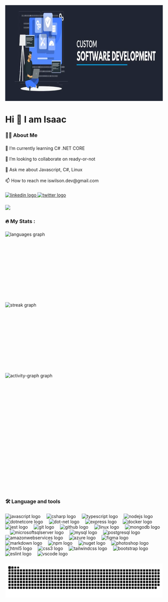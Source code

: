 <div align="center">
  <img height="305" src="Custom-Software-Development-.webp"  />
</div>

###

<h1 align="left">Hi 👋 I am Isaac</h1>

###

<h3 align="left">👩‍💻  About Me</h3>

###

<p align="left">🌱 I’m currently learning C# .NET CORE<br><br>👯 I’m looking to collaborate on ready-or-not<br><br>💬 Ask me about Javascript, C#, Linux<br><br>📫 How to reach me iswilson.dev@gmail.com</p>

###

<div align="left">
  <a href="https://www.linkedin.com/in/wilsac/" target="_blank">
    <img src="https://img.shields.io/static/v1?message=LinkedIn&logo=linkedin&label=&color=0077B5&logoColor=white&labelColor=&style=for-the-badge" height="25" alt="linkedin logo"  />
  </a>
  <a href="https://x.com/iswilson_" target="_blank">
    <img src="https://img.shields.io/static/v1?message=Twitter&logo=twitter&label=&color=1DA1F2&logoColor=white&labelColor=&style=for-the-badge" height="25" alt="twitter logo"  />
  </a>
</div>

###

<div align="left">
  <img src="https://visitor-badge.laobi.icu/badge?page_id=wisac.wisac&"  />
</div>

###

<h3 align="left">🔥   My Stats :</h3>

###

<div align="left" style="display: flex; flex-direction: column; height: auto;>
  <img src="https://github-readme-stats.vercel.app/api?username=wisac&hide_title=false&hide_rank=false&show_icons=true&include_all_commits=true&count_private=true&disable_animations=false&theme=aura&locale=en&hide_border=false&order=1" height="245" alt="stats graph"  />
  <img src="https://github-readme-stats.vercel.app/api/top-langs?username=wisac&locale=en&hide_title=false&layout=compact&card_width=320&langs_count=6&theme=aura&hide_border=false&order=2" height="225" alt="languages graph"  />
  <img src="https://streak-stats.demolab.com?user=wisac&locale=en&mode=daily&theme=aura&hide_border=false&border_radius=5&order=3" height="225" alt="streak graph"  />
  <img src="https://github-readme-activity-graph.vercel.app/graph?username=wisac&theme=nightowl" height="375" alt="activity-graph graph"  />
</div>

###

<h3 align="left">🛠 Language and tools</h3>

###

<div align="left">
  <img src="https://cdn.jsdelivr.net/gh/devicons/devicon/icons/javascript/javascript-original.svg" height="51" alt="javascript logo"  />
  <img width="11" />
  <img src="https://cdn.jsdelivr.net/gh/devicons/devicon/icons/csharp/csharp-original.svg" height="51" alt="csharp logo"  />
  <img width="11" />
  <img src="https://cdn.jsdelivr.net/gh/devicons/devicon/icons/typescript/typescript-original.svg" height="51" alt="typescript logo"  />
  <img width="11" />
  <img src="https://cdn.jsdelivr.net/gh/devicons/devicon/icons/nodejs/nodejs-original.svg" height="51" alt="nodejs logo"  />
  <img width="11" />
  <img src="https://cdn.jsdelivr.net/gh/devicons/devicon/icons/dotnetcore/dotnetcore-original.svg" height="51" alt="dotnetcore logo"  />
  <img width="11" />
  <img src="https://cdn.jsdelivr.net/gh/devicons/devicon/icons/dot-net/dot-net-original.svg" height="51" alt="dot-net logo"  />
  <img width="11" />
  <img src="https://cdn.jsdelivr.net/gh/devicons/devicon/icons/express/express-original.svg" height="51" alt="express logo"  />
  <img width="11" />
  <img src="https://cdn.jsdelivr.net/gh/devicons/devicon/icons/docker/docker-original.svg" height="51" alt="docker logo"  />
  <img width="11" />
  <img src="https://cdn.jsdelivr.net/gh/devicons/devicon/icons/jest/jest-plain.svg" height="51" alt="jest logo"  />
  <img width="11" />
  <img src="https://cdn.jsdelivr.net/gh/devicons/devicon/icons/git/git-original.svg" height="51" alt="git logo"  />
  <img width="11" />
  <img src="https://cdn.jsdelivr.net/gh/devicons/devicon/icons/github/github-original.svg" height="51" alt="github logo"  />
  <img width="11" />
  <img src="https://cdn.jsdelivr.net/gh/devicons/devicon/icons/linux/linux-original.svg" height="51" alt="linux logo"  />
  <img width="11" />
  <img src="https://cdn.jsdelivr.net/gh/devicons/devicon/icons/mongodb/mongodb-original.svg" height="51" alt="mongodb logo"  />
  <img width="11" />
  <img src="https://cdn.jsdelivr.net/gh/devicons/devicon/icons/microsoftsqlserver/microsoftsqlserver-plain.svg" height="51" alt="microsoftsqlserver logo"  />
  <img width="11" />
  <img src="https://cdn.jsdelivr.net/gh/devicons/devicon/icons/mysql/mysql-original.svg" height="51" alt="mysql logo"  />
  <img width="11" />
  <img src="https://cdn.jsdelivr.net/gh/devicons/devicon/icons/postgresql/postgresql-original.svg" height="51" alt="postgresql logo"  />
  <img width="11" />
  <img src="https://cdn.jsdelivr.net/gh/devicons/devicon/icons/amazonwebservices/amazonwebservices-original.svg" height="51" alt="amazonwebservices logo"  />
  <img width="11" />
  <img src="https://cdn.jsdelivr.net/gh/devicons/devicon/icons/azure/azure-original.svg" height="51" alt="azure logo"  />
  <img width="11" />
  <img src="https://cdn.jsdelivr.net/gh/devicons/devicon/icons/figma/figma-original.svg" height="51" alt="figma logo"  />
  <img width="11" />
  <img src="https://cdn.jsdelivr.net/gh/devicons/devicon/icons/markdown/markdown-original.svg" height="51" alt="markdown logo"  />
  <img width="11" />
  <img src="https://cdn.jsdelivr.net/gh/devicons/devicon/icons/npm/npm-original-wordmark.svg" height="51" alt="npm logo"  />
  <img width="11" />
  <img src="https://cdn.jsdelivr.net/gh/devicons/devicon/icons/nuget/nuget-original.svg" height="51" alt="nuget logo"  />
  <img width="11" />
  <img src="https://cdn.jsdelivr.net/gh/devicons/devicon/icons/photoshop/photoshop-plain.svg" height="51" alt="photoshop logo"  />
  <img width="11" />
  <img src="https://cdn.jsdelivr.net/gh/devicons/devicon/icons/html5/html5-original.svg" height="51" alt="html5 logo"  />
  <img width="11" />
  <img src="https://cdn.jsdelivr.net/gh/devicons/devicon/icons/css3/css3-original.svg" height="51" alt="css3 logo"  />
  <img width="11" />
  <img src="https://cdn.jsdelivr.net/gh/devicons/devicon/icons/tailwindcss/tailwindcss-original-wordmark.svg" height="51" alt="tailwindcss logo"  />
  <img width="11" />
  <img src="https://cdn.jsdelivr.net/gh/devicons/devicon/icons/bootstrap/bootstrap-original.svg" height="51" alt="bootstrap logo"  />
  <img width="11" />
  <img src="https://cdn.jsdelivr.net/gh/devicons/devicon/icons/eslint/eslint-original.svg" height="51" alt="eslint logo"  />
  <img width="11" />
  <img src="https://cdn.jsdelivr.net/gh/devicons/devicon/icons/vscode/vscode-original.svg" height="51" alt="vscode logo"  />
</div>

###

<img src="https://raw.githubusercontent.com/wisac/wisac/output/snake.svg" alt="Snake animation" />

###
